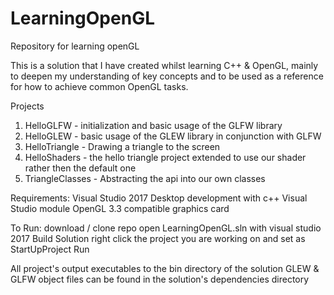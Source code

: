 # LearningOpenGL
Repository for learning openGL

This is a solution that I have created whilst learning C++ & OpenGL, mainly to deepen my understanding of key concepts and to be used as a reference for how to achieve common OpenGL tasks. 

Projects
  1) HelloGLFW - initialization and basic usage of the GLFW library 
  2) HelloGLEW - basic usage of the GLEW library in conjunction with GLFW
  3) HelloTriangle - Drawing a triangle to the screen
  4) HelloShaders - the hello triangle project extended to use our shader rather then the default one
  5) TriangleClasses - Abstracting the api into our own classes

Requirements:
  Visual Studio 2017
  Desktop development with c++ Visual Studio module
  OpenGL 3.3 compatible graphics card

To Run:
  download / clone repo
  open LearningOpenGL.sln with visual studio 2017
  Build Solution
  right click the project you are working on and set as StartUpProject
  Run
  
All project's output executables to the bin directory of the solution
GLEW & GLFW object files can be found in the solution's dependencies directory


